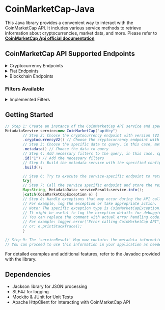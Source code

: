 ﻿# CoinMarketCap-Java

This Java library provides a convenient way to interact with the CoinMarketCap API. It includes various service methods
to retrieve information about cryptocurrencies, market data, and more.
Please refer to  **[CoinMarketCap Api official documentation](https://coinmarketcap.com/api/documentation/v1/)**

## CoinMarketCap API Supported Endpoints

<details>
<summary>Cryptocurrency Endpoints</summary>

1. [**/v1/cryptocurrency/map**](https://coinmarketcap.com/api/documentation/v1/#operation/getV1CryptocurrencyMap)
    - Description: CoinMarketCap ID map.

2. [**/v2/cryptocurrency/info**](https://coinmarketcap.com/api/documentation/v1/#operation/getV2CryptocurrencyInfo)
    - Description: Metadata.

3. [**/v1/cryptocurrency/listings/latest**](https://coinmarketcap.com/api/documentation/v1/#operation/getV1CryptocurrencyListingsLatest)
    - Description: Latest listings.

4. [**/v1/cryptocurrency/listings/historical**](https://coinmarketcap.com/api/documentation/v1/#operation/getV1CryptocurrencyListingsHistorical)
    - Description: Historical listings.

5. [**/v1/cryptocurrency/listings/new**](https://coinmarketcap.com/api/documentation/v1/#operation/getV1CryptocurrencyListingsNew)
    - Description: New listings.

6. [**/v2/cryptocurrency/quotes/latest**](https://coinmarketcap.com/api/documentation/v1/#operation/getV2CryptocurrencyQuotesLatest)
    - Description: Latest quotes.

7. [**/v2/cryptocurrency/quotes/historical**](https://coinmarketcap.com/api/documentation/v1/#operation/getV2CryptocurrencyQuotesHistorical)
    - Description: Historical quotes.

8. [**/v3/cryptocurrency/quotes/historical**](https://coinmarketcap.com/api/documentation/v1/#operation/getV3CryptocurrencyQuotesHistorical)
    - Description: Historical quotes.

9. [**/v2/cryptocurrency/market-pairs/latest**](https://coinmarketcap.com/api/documentation/v1/#operation/getV2CryptocurrencyMarketpairsLatest)
    - Description: Latest market pairs.

10. [**/v2/cryptocurrency/ohlcv/latest**](https://coinmarketcap.com/api/documentation/v1/#operation/getV2CryptocurrencyOhlcvLatest)
    - Description: Latest OHLCV (Open, High, Low, Close, Volume).

11. [**/v2/cryptocurrency/ohlcv/historical**](https://coinmarketcap.com/api/documentation/v1/#operation/getV2CryptocurrencyOhlcvHistorical)
    - Description: Historical OHLCV.

12. [**/v2/cryptocurrency/price-performance-stats/latest**](https://coinmarketcap.com/api/documentation/v1/#operation/getV2CryptocurrencyPriceperformancestatsLatest)
    - Description: Latest Price Performance Stats.

13. [**/v1/cryptocurrency/categories**](https://coinmarketcap.com/api/documentation/v1/#operation/getV1CryptocurrencyCategories)
    - Description: Categories.

14. [**/v1/cryptocurrency/category**](https://coinmarketcap.com/api/documentation/v1/#operation/getV1CryptocurrencyCategory)
    - Description: Category.

15. [**/v1/cryptocurrency/airdrops**](https://coinmarketcap.com/api/documentation/v1/#operation/getV1CryptocurrencyAirdrops)
    - Description: Airdrops.

16. [**/v1/cryptocurrency/airdrop**](https://coinmarketcap.com/api/documentation/v1/#operation/getV1CryptocurrencyAirdrop)
    - Description: Airdrop.

17. [**/v1/cryptocurrency/trending/latest**](https://coinmarketcap.com/api/documentation/v1/#operation/getV1CryptocurrencyTrendingLatest)
    - Description: Trending Latest.

18. [**/v1/cryptocurrency/trending/most-visited**](https://coinmarketcap.com/api/documentation/v1/#operation/getV1CryptocurrencyTrendingMostvisited)
    - Description: Trending Most Visited.

19. [**/v1/cryptocurrency/trending/gainers-losers**](https://coinmarketcap.com/api/documentation/v1/#operation/getV1CryptocurrencyTrendingGainerslosers)
    - Description: Trending Gainers & Losers.
</details>


<details>
<summary>Fiat Endpoints</summary>

1. [**/v1/fiat/map**](https://coinmarketcap.com/api/documentation/v1/#operation/getV1FiatMap)
    - Description: CoinMarketCap ID map.
</details>


<details>
<summary>Blockchain Endpoints</summary>

1. [**/v1/blockchain/statistics/latest**](https://coinmarketcap.com/api/documentation/v1/#tag/blockchain)
    - Description:  Latest statistics.
</details>

### Filters Available
<details>
<summary>Implemented Filters</summary>

1. **`id(String value)`**: Filter by cryptocurrency ID.
2. **`symbol(String value)`**: Filter by cryptocurrency symbol.
3. **`slug(String value)`**: Filter by cryptocurrency slug.
4. **`start(int value)`**: Filter by start index.
5. **`limit(int value)`**: Filter by result limit.
6. **`date(String value)`**: Filter by date.
7. **`status(String value)`**: Filter by status.
8. **`convert(String value)`**: Filter by conversion currency.
9. **`convertId(String value)`**: Filter by conversion currency ID.
10. **`listingStatus(String value)`**: Filter by listing status.
11. **`aux(String value)`**: Filter by auxiliary parameter.
12. **`skipInvalid(boolean value)`**: Skip invalid entries.
13. **`address(String value)`**: Filter by cryptocurrency address.
14. **`sort(String value)`**: Sort results.
15. **`sortDir(String value)`**: Sort direction.
16. **`cryptocurrencyType(String value)`**: Filter by cryptocurrency type.
17. **`priceMax(String value)`**: Filter by maximum price.
18. **`priceMin(String value)`**: Filter by minimum price.
19. **`marketCapMin(String value)`**: Filter by minimum market cap.
20. **`marketCapMax(String value)`**: Filter by maximum market cap.
21. **`volume24hMin(String value)`**: Filter by minimum 24h volume.
22. **`volume24hMax(String value)`**: Filter by maximum 24h volume.
23. **`circulatingSupplyMin(String value)`**: Filter by minimum circulating supply.
24. **`circulatingSupplyMax(String value)`**: Filter by maximum circulating supply.
25. **`percentChange24hMin(String value)`**: Filter by minimum percent change in 24h.
26. **`percentChange24hMax(String value)`**: Filter by maximum percent change in 24h.
27. **`tag(String value)`**: Filter by tag.
28. **`timePeriod(String value)`**: Filter by time period.
29. **`matchedId(String value)`**: Filter by matched ID.
30. **`matchedSymbol(String value)`**: Filter by matched symbol.
31. **`category(String value)`**: Filter by category.
32. **`feeType(String value)`**: Filter by fee type.
33. **`timeStart(String value)`**: Filter by start time.
34. **`timeEnd(String value)`**: Filter by end time.
35. **`count(String value)`**: Filter by count.
36. **`interval(String value)`**: Filter by interval.
37. **`includeMetals(String value)`**: Include precious metals.

</details>

## Getting Started

```java 
// Step 1: Create an instance of the CoinMarketCap API service and specify the API key.
MetadataService service=new CoinMarketCap("apiKey")
        // Step 2: Choose the cryptocurrency endpoint with version (V2 in this case).
        .cryptocurrencyV2() // Choose the cryptocurrency endpoint with version
        // Step 3: Choose the specific data to query, in this case, metadata.
        .metadata() // Choose the data to query
        // Step 4: Add necessary filters to the query, in this case, specifying the cryptocurrency IDs (1).
        .id("1") // Add the necessary filters
        // Step 5: Build the metadata service with the specified configuration.
        .build();

        // Step 6: Try to execute the service-specific endpoint to retrieve metadata.
        try{
        // Step 7: Call the service specific endpoint and store the result in the 'serviceResult' Map.
        Map<String, MetadataData> serviceResult=service.info();
        }catch(CoinMarketCapException e) {
        // Step 8: Handle exceptions that may occur during the API call.
        // For example, log the exception or take appropriate action.
        // Note: The specific exception type is CoinMarketCapException.
        // It might be useful to log the exception details for debugging purposes.
        // You can replace the comment with actual error handling code.
        // For example: logger.error("Error calling CoinMarketCap API", e);
        // or: e.printStackTrace();
        }

// Step 9: The 'serviceResult' Map now contains the metadata information retrieved from the CoinMarketCap API.
// You can proceed to use this information in your application as needed. 
```

For detailed examples and additional features, refer to the Javadoc provided with the library.

## Dependencies

- Jackson library for JSON processing
- SLF4J for logging
- Mockito & JUnit for Unit Tests
- Apache HttpClient for Interacting with CoinMarketCap API
